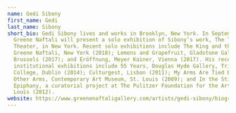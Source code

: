 ```yaml
---
name: Gedi Sibony
first_name: Gedi
last_name: Sibony
short_bio: Gedi Sibony lives and works in Brooklyn, New York. In September,
  Greene Naftali will present a solo exhibition of Sibony’s work, The Terrace
  Theater, in New York. Recent solo exhibitions include The King and the Corpse,
  Greene Naftali, New York (2018); Lemons and Grapefruit, Gladstone Gallery,
  Brussels (2017); and Eröffnung, Meyer Kainer, Vienna (2017). His recent solo
  institutional exhibitions include 55 Years, Douglas Hyde Gallery, Trinity
  College, Dublin (2014); Culturgest, Lisbon (2011); My Arms Are Tied Behind My
  Other Arms, Contemporary Art Museum, St. Louis (2009); and In the Still
  Epiphany, a curatorial project at The Pulitzer Foundation for the Arts, St.
  Louis (2012).
website: https://www.greenenaftaligallery.com/artists/gedi-sibony/biography1
---
```

